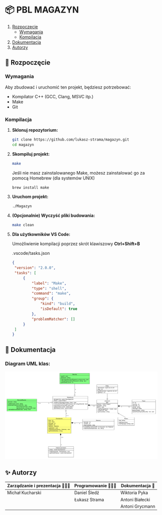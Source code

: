 # 📦 PBL MAGAZYN

1. [Rozpoczęcie](#-rozpoczęcie)
   - [Wymagania](#wymagania)
   - [Kompilacja](#kompilacja)
2. [Dokumentacja](#-dokumentacja)
3. [Autorzy](#-autorzy)

## 🚀 Rozpoczęcie

### Wymagania

Aby zbudować i uruchomić ten projekt, będziesz potrzebować:

- Kompilator C++ (GCC, Clang, MSVC itp.)
- Make
- Git

### Kompilacja

1. **Sklonuj repozytorium:**

   ```sh
   git clone https://github.com/lukasz-strama/magazyn.git
   cd magazyn
   ```

2. **Skompiluj projekt:**

   ```sh
   make
   ```

   Jeśli nie masz zainstalowanego Make, możesz zainstalować go za pomocą Homebrew (dla systemów UNIX)

   ```sh
   brew install make
   ```

3. **Uruchom projekt:**

   ```sh
   ./Magazyn
   ```

4. **(Opcjonalnie) Wyczyść pliki budowania:**

   ```sh
   make clean
   ```

5. **Dla użytkowników VS Code:**

   Umożliwienie kompilacji poprzez skrót klawiszowy **Ctrl+Shift+B**
   
   .vscode/tasks.json
   ```json
   {
    "version": "2.0.0",
    "tasks": [
        {
            "label": "Make",
            "type": "shell",
            "command": "make",
            "group": {
                "kind": "build",
                "isDefault": true
            },
            "problemMatcher": []
        }
    ]
   }
   ```
   
## 📃 Dokumentacja

### Diagram UML klas:
![Diagram](doc/diagram_klas.png)

## ✨ Autorzy

| Zarządzanie i prezentacja 👨🏻‍🏫 | Programowanie 🧑🏻‍💻 | Dokumentacja 📄 |
| ---------------------------- | ---------------- | --------------- |
| Michał Kucharski             | Daniel Śledź     | Wiktoria Pyka   |
|                              | Łukasz Strama    | Antoni Białecki |
|                              |                  | Antoni Grycmann |
